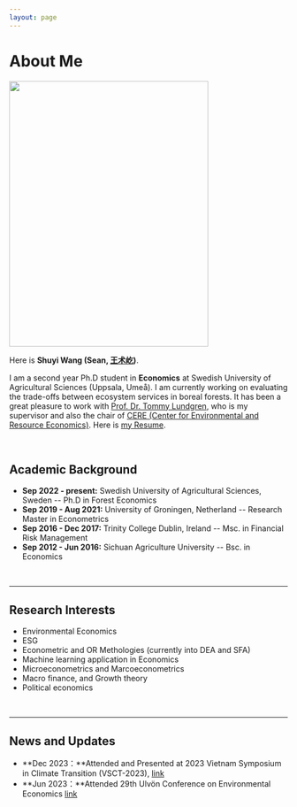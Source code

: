 ```yaml
---
layout: page
---
```


# About Me

<img src="https://seaaann.github.io/ShuyiWang.jpeg" class="floatpic" width="360" height="480">

Here is **Shuyi Wang (Sean, [王术屹](https://seaaann.github.io/file/CV.pdf))**.

I am a second year Ph.D student in **Economics** at Swedish University of Agricultural Sciences (Uppsala, Umeå). I am currently working on evaluating the trade-offs between ecosystem services in boreal forests. It has been a great pleasure to work with [Prof. Dr. Tommy Lundgren](https://scholar.google.com/citations?user=-1JnQagAAAAJ&hl=en), who is my supervisor and also the chair of [CERE (Center for Environmental and Resource Economics)](https://www.cere.se/en/start-english/). Here is [my Resume](https://seaaann.github.io/file/CV.pdf).

<br>

## Academic Background

<!-- **<font color='red'>[Highlight]</font> I am looking for PhD to start in 2025 Fall. Contact me if you have any leads!** -->

- **Sep 2022 - present:** Swedish University of Agricultural Sciences, Sweden -- Ph.D in Forest Economics
- **Sep 2019 - Aug 2021:** University of Groningen, Netherland -- Research Master in Econometrics
- **Sep 2016 - Dec 2017:** Trinity College Dublin, Ireland -- Msc. in Financial Risk Management
- **Sep 2012 - Jun 2016:** Sichuan Agriculture University -- Bsc. in Economics
<!-- - Expect to apply for a one-year MSc in the UK and will graduate in 2025. Looking for PhD position after MSc! [Online talk with me](https://calendly.com/lancecai/meet-with-lance) -->

<br>

---

## Research Interests

- Environmental Economics
- ESG
- Econometric and OR Methologies (currently into DEA and SFA)
- Machine learning application in Economics
- Microeconometrics and Marcoeconometrics
- Macro finance, and Growth theory
- Political economics


<br>

---

## News and Updates

- **Dec 2023：**Attended and Presented at 2023 Vietnam Symposium in Climate Transition (VSCT-2023), [link](https://vsct2023.sciencesconf.org/)
- **Jun 2023：**Attended 29th Ulvön Conference on Environmental Economics [link](https://www.cere.se/en/cere_events/the-ulvo-conference-2023/)


<br>
